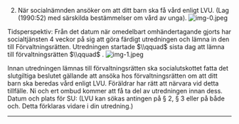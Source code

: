 2. När socialnämnden ansöker om att ditt barn ska få vård enligt LVU. (Lag (1990:52) med särskilda bestämmelser om vård av unga). ![img-0.jpeg](img-0.jpeg)

Tidsperspektiv: Från det datum när omedelbart omhändertagande gjorts har socialtjänsten 4 veckor på sig att göra färdigt utredningen och lämna in den till Förvaltningsrätten. Utredningen startade $\\qquad$ sista dag att lämna till förvaltningsrätten $\\qquad$ . ![img-1.jpeg](img-1.jpeg)

Innan utredningen lämnas till förvaltningsrätten ska socialutskottet fatta det slutgiltiga beslutet gällande att ansöka hos förvaltningsrätten om att ditt barn ska beredas vård enligt LVU. Föräldrar har rätt att närvara vid detta tillfälle. Ni och ert ombud kommer att få ta del av utredningen innan dess. Datum och plats för SU: (LVU kan sökas antingen på § 2, § 3 eller på både och. Detta förklaras vidare i din utredning.)

---